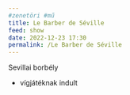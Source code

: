 ```yaml
---
#zenetöri #mű
title: Le Barber de Séville
feed: show
date: 2022-12-23 17:30
permalink: /Le Barber de Séville
---
```

Sevillai borbély
- vígjátéknak indult